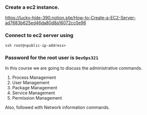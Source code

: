 
### Create a ec2 instance.

https://lucky-hide-390.notion.site/How-to-Create-a-EC2-Server-ad7683b625ed46da80d8a16072cc0e96

### Connect to ec2 server using 

```
ssh root@<public-ip-address>
```

### Password for the root user is `DevOps321`



In this course we are going to discuss the administrative commands.

  1. Process Management 
  2. User Management 
  3. Package Management 
  4. Service Management 
  5. Permission Management

Also, followed with Network information commands.


